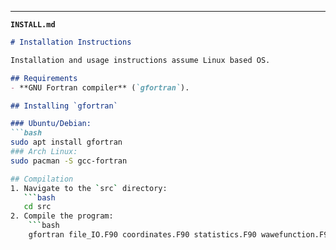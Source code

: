 
---

**`INSTALL.md`**  
```markdown
# Installation Instructions  

Installation and usage instructions assume Linux based OS.

## Requirements  
- **GNU Fortran compiler** (`gfortran`).  

## Installing `gfortran`  

### Ubuntu/Debian:  
```bash  
sudo apt install gfortran 
### Arch Linux:
sudo pacman -S gcc-fortran

## Compilation
1. Navigate to the `src` directory:
   ```bash
   cd src
2. Compile the program:
    ```bash
    gfortran file_IO.F90 coordinates.F90 statistics.F90 wawefunction.F90 hamiltonian.F90 metropolis_monte_carlo.F90 main.F90 -o monte_carlo

